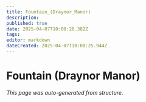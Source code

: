 ```yaml
---
title: Fountain_(Draynor_Manor)
description: 
published: true
date: 2025-04-07T10:00:28.382Z
tags: 
editor: markdown
dateCreated: 2025-04-07T10:00:25.944Z
---
```


# Fountain (Draynor Manor)

*This page was auto-generated from structure.*